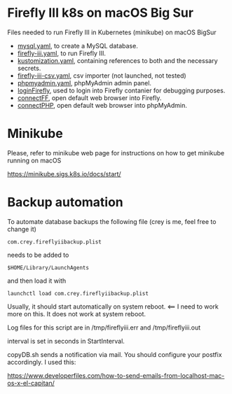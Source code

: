 # Firefly III k8s on macOS Big Sur

Files needed to run Firefly III in Kubernetes (minikube) on macOS BigSur

* [mysql.yaml](mysql.yaml), to create a MySQL database.
* [firefly-iii.yaml](firefly-iii.yaml), to run Firefly III.
* [kustomization.yaml](kustomization.yaml), containing 
references to both and the necessary secrets.
* [firefly-iii-csv.yaml](firefly-iii-csv.yaml), csv importer (not launched, not tested)
* [phpmyadmin.yaml](phpmyadmin.yaml), phpMyAdmin admin panel.
* [loginFirefly](loginFirefly), used to login into Firefly contanier for debugging purposes.
* [connectFF](connectFF), open default web browser into Firefly.
* [connectPHP](connectPHP),  open default web browser into phpMyAdmin.

# Minikube

Please, refer to minikube web page for instructions on how to get minikube running on macOS

https://minikube.sigs.k8s.io/docs/start/

# Backup automation

To automate database backups the following file (crey is me, feel free to change it)

    com.crey.fireflyiibackup.plist

needs to be added to

    $HOME/Library/LaunchAgents

and then load it with

    launchctl load com.crey.fireflyiibackup.plist 

Usually, it should start automatically on system reboot. <== I need to work more on this. It does not work at system reboot. 

Log files for this script are in /tmp/fireflyiii.err and /tmp/fireflyiii.out

interval is set in seconds in StartInterval.

copyDB.sh sends a notification via mail. You should configure your postfix accordingly. I used this:

https://www.developerfiles.com/how-to-send-emails-from-localhost-mac-os-x-el-capitan/


